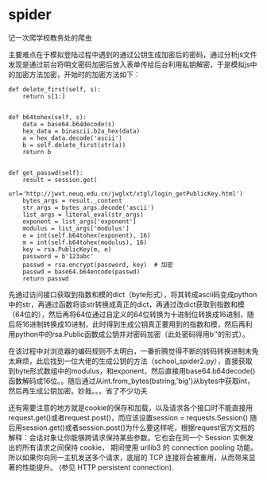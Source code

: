 # spider
记一次爬学校教务处的爬虫

主要难点在于模拟登陆过程中遇到的通过公钥生成加密后的密码，通过分析js文件发现是通过前台将明文密码加密后放入表单传给后台利用私钥解密，于是模拟js中的加密方法加密，开始时的加密方法如下：


    def delete_first(self, s):
        return s[1:]


    def b64tohex(self, s):
        data = base64.b64decode(s)
        hex_data = binascii.b2a_hex(data)
        a = hex_data.decode('ascii')
        b = self.delete_first(str(a))
        return b
        
        
    def get_passwd(self):
        result = session.get(
            url='http://jwxt.neuq.edu.cn/jwglxt/xtgl/login_getPublicKey.html')
        bytes_args = result._content
        str_args = bytes_args.decode('ascii')
        list_args = literal_eval(str_args)
        exponent = list_args['exponent']
        modulus = list_args['modulus']
        e = int(self.b64tohex(exponent), 16)
        m = int(self.b64tohex(modulus), 16)
        key = rsa.PublicKey(m, e)
        password = b'123abc'
        passwd = rsa.encrypt(password, key)  # 加密
        passwd = base64.b64encode(passwd)
        return passwd
        
        
  先通过访问接口获取到指数和模的dict（byte形式），将其转成ascii码变成python中的str，再通过函数将该str转换成真正的dict，再通过改dict获取到指数和模（64位的），然后再将64位通过自定义的64位转换为十进制位转换成16进制，随后将16进制转换成10进制，此时得到生成公钥真正要用到的指数和模，然后再利用python中的rsa.Public函数成公钥并对密码加密（此处密码得用b''的形式）。
  
  
  在该过程中对浏览器的编码规则不太明白，一番折腾觉得不断的转码转换进制未免太麻烦，此后找到一位大佬的生成公钥的方法（school_spider2.py），直接获取到byte形式数组中的modulus，和exponent，然后直接用base64.b64decode()函数解码成16位。。随后通过从int.from_bytes(bstring,'big')从bytes中获取int，然后再生成公钥加密。妙哉。。。省了不少功夫
  
  
  还有需要注意的地方就是cookie的保存和加载，以及请求各个接口时不能直接用request.get()或者request.post()，而应该设置session = requests.Session()
随后用session.get()或者session.post()为什么要这样呢，根据request官方文档的解释：会话对象让你能够跨请求保持某些参数。它也会在同一个 Session 实例发出的所有请求之间保持 cookie， 期间使用 urllib3 的 connection pooling 功能。所以如果你向同一主机发送多个请求，底层的 TCP 连接将会被重用，从而带来显著的性能提升。 (参见 HTTP persistent connection).
  
